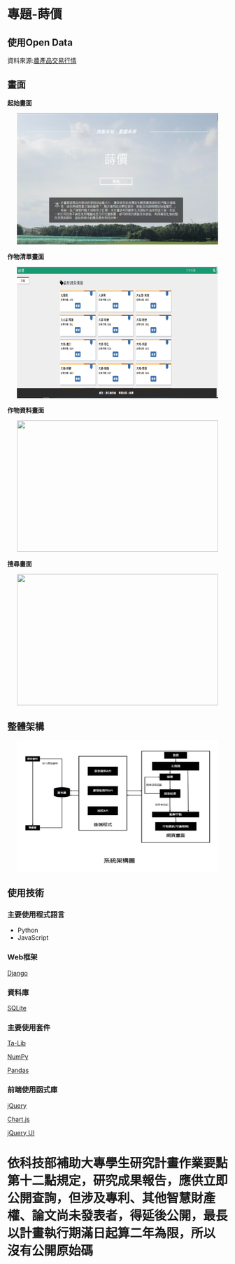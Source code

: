 # 專題-**蒔價**

## 使用Open Data

資料來源:[農產品交易行情](https://data.coa.gov.tw/Query/ServiceDetail.aspx?id=037)

## 畫面

**起始畫面**
<p align="center">
  <img width="460" height="300" src="https://raw.githubusercontent.com/pock999/ProjectExplanation/master/screenshot/home.jpg?raw=true">
</p>

**作物清單畫面**
<p align="center">
  <img width="460" height="300" src="https://raw.githubusercontent.com/pock999/ProjectExplanation/master/screenshot/index.PNG?raw=true">
</p>

**作物資料畫面**
<p align="center">
  <img width="460" height="300" src="https://raw.githubusercontent.com/pock999/ProjectExplanation/master/screenshot/chart.gif?raw=true">
</p>

**搜尋畫面**
<p align="center">
  <img width="460" height="300" src="https://raw.githubusercontent.com/pock999/ProjectExplanation/master/screenshot/search.gif?raw=true">
</p>

## 整體架構

<p align="center">
  <img width="460" height="300" src="https://raw.githubusercontent.com/pock999/ProjectExplanation/master/screenshot/arch.JPG?raw=true">
</p>

## 使用技術

### 主要使用程式語言
<ul>
    <li>Python</li>
    <li>JavaScript</li>
</ul>

### Web框架

[Django](https://www.djangoproject.com/)

### 資料庫

[SQLite](https://www.sqlite.org/index.html)

### 主要使用套件

[Ta-Lib](https://mrjbq7.github.io/ta-lib/)

[NumPy](https://github.com/numpy/numpy)

[Pandas](https://github.com/pandas-dev/pandas)

### 前端使用函式庫

[jQuery](https://jquery.com/)

[Chart.js](https://www.chartjs.org/)

[jQuery UI](https://jqueryui.com/)

# 依科技部補助大專學生研究計畫作業要點第十二點規定，研究成果報告，應供立即公開查詢，但涉及專利、其他智慧財產權、論文尚未發表者，得延後公開，最長以計畫執行期滿日起算二年為限，**所以沒有公開原始碼**